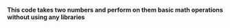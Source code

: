 **This code takes two numbers and perform on them basic math operations without using any libraries**
